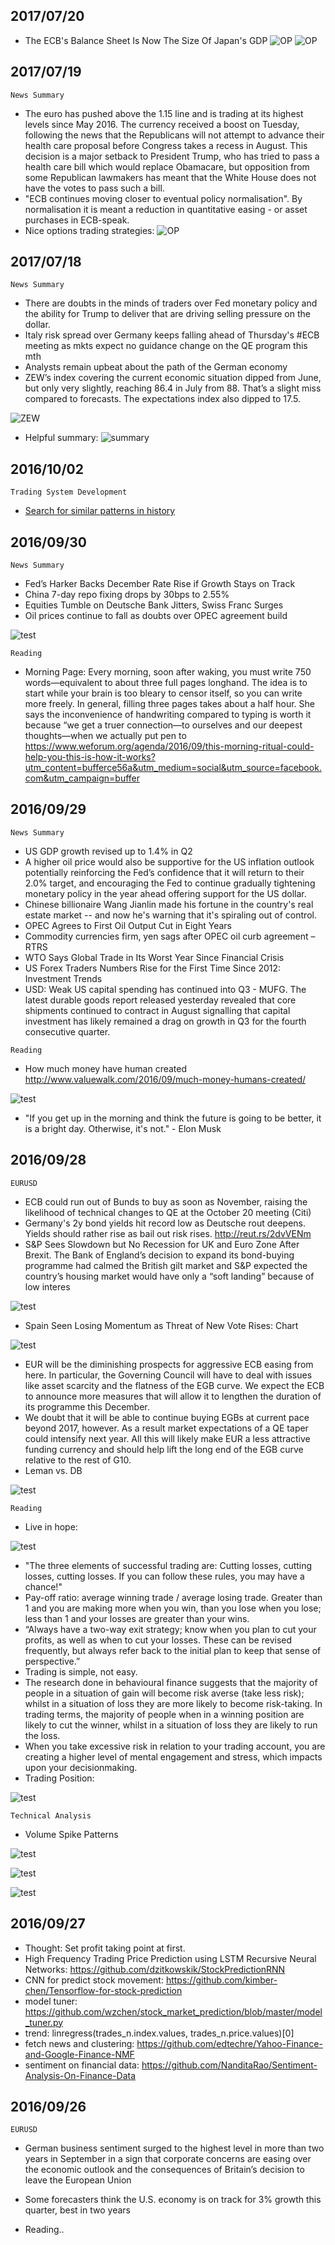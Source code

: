 ## 2017/07/20 ##
* The ECB's Balance Sheet Is Now The Size Of Japan's GDP
![OP](./assets/index-bdd3c.png "")
![OP](./assets/index-f7973.png "")


## 2017/07/19 ##
`News Summary`

* The euro has pushed above the 1.15 line and is trading at its highest levels since May 2016. The currency received a boost on Tuesday, following the news that the Republicans will not attempt to advance their health care proposal before Congress takes a recess in August. This decision is a major setback to President Trump, who has tried to pass a health care bill which would replace Obamacare, but opposition from some Republican lawmakers has meant that the White House does not have the votes to pass such a bill.
* "ECB continues moving closer to eventual policy normalisation". By normalisation it is meant a reduction in quantitative easing - or asset purchases in ECB-speak.  
* Nice options trading strategies:
![OP](./assets/index-a3edd.png "")


## 2017/07/18 ##
`News Summary`

* There are doubts in the minds of traders over Fed monetary policy and the ability for Trump to deliver that are driving selling pressure on the dollar.
* Italy risk spread over Germany keeps falling ahead of Thursday's #ECB meeting as mkts expect no guidance change on the QE program this mth
* Analysts remain upbeat about the path of the German economy
* ZEW’s index covering the current economic situation dipped from June, but only very slightly, reaching 86.4 in July from 88. That’s a slight miss compared to forecasts. The expectations index also dipped to 17.5.

![ZEW](./assets/index-7e5c0.png "")

* Helpful summary:
![summary](./assets/index-52d36.png "")


## 2016/10/02 ##

`Trading System Development`

 * [Search for similar patterns in history](searchinhist.md)


## 2016/09/30 ##
`News Summary`
 * Fed’s Harker Backs December Rate Rise if Growth Stays on Track
 * China 7-day repo fixing drops by 30bps to 2.55%
 * Equities Tumble on Deutsche Bank Jitters, Swiss Franc Surges
 * Oil prices continue to fall as doubts over OPEC agreement build

 ![test](./imgs/20160930-1.jpg "")  


`Reading`  

 * Morning Page: Every morning, soon after waking, you must write 750 words—equivalent to about three full pages longhand. The idea is to start while your brain is too bleary to censor itself, so you can write more freely. In general, filling three pages takes about a half hour. She says the inconvenience of handwriting compared to typing is worth it because “we get a truer connection—to ourselves and our deepest thoughts—when we actually put pen to
https://www.weforum.org/agenda/2016/09/this-morning-ritual-could-help-you-this-is-how-it-works?utm_content=bufferce56a&utm_medium=social&utm_source=facebook.com&utm_campaign=buffer




## 2016/09/29 ##
`News Summary`

* US GDP growth revised up to 1.4% in Q2
* A higher oil price would also be supportive for the US inflation outlook potentially reinforcing the Fed’s confidence that it will return to their 2.0% target, and encouraging the Fed to continue gradually tightening monetary policy in the year ahead offering support for the US dollar.
* Chinese billionaire Wang Jianlin made his fortune in the country's real estate market -- and now he's warning that it's spiraling out of control.
* OPEC Agrees to First Oil Output Cut in Eight Years
* Commodity currencies firm, yen sags after OPEC oil curb agreement – RTRS
* WTO Says Global Trade in Its Worst Year Since Financial Crisis
* US Forex Traders Numbers Rise for the First Time Since 2012: Investment Trends
* USD: Weak US capital spending has continued into Q3 - MUFG. The latest durable goods report released yesterday revealed that core shipments continued to contract in August signalling that capital investment has likely remained a drag on growth in Q3 for the fourth consecutive quarter.

`Reading`  

* How much money have human created http://www.valuewalk.com/2016/09/much-money-humans-created/

![test](./imgs/20160929-2.jpg "")  

* "If you get up in the morning and think the future is going to be better, it is a bright day. Otherwise, it's not." - Elon Musk

## 2016/09/28 ##
`EURUSD`  

 * ECB could run out of Bunds to buy as soon as November, raising the likelihood of technical changes to QE at the October 20 meeting (Citi)
 * Germany's 2y bond yields hit record low as Deutsche rout deepens. Yields should rather rise as bail out risk rises. http://reut.rs/2dvVENm  
 * S&P Sees Slowdown but No Recession for UK and Euro Zone After Brexit. The Bank of England’s decision to expand its bond-buying programme had calmed the British gilt market and S&P expected the country’s housing market would have only a “soft landing” because of low interes

 ![test](./imgs/20160928-1.jpg "")  
 * Spain Seen Losing Momentum as Threat of New Vote Rises: Chart  

 ![test](./imgs/20160928-2.png "")   
 * EUR will be the diminishing prospects for aggressive ECB easing from here. In particular, the Governing Council will have to deal with issues like asset scarcity and the flatness of the EGB curve. We expect the ECB to announce more measures that will allow it to lengthen the duration of its programme this December.
 * We doubt that it will be able to continue buying EGBs at current pace beyond 2017, however. As a result market expectations of a QE taper could intensify next year. All this will likely make EUR a less attractive funding currency and should help lift the long end of the EGB curve relative to the rest of G10.
 * Leman vs. DB

 ![test](./imgs/20160928-4.jpg "")  


`Reading`

 * Live in hope:

 ![test](./imgs/20160928-5.png "")  

 * "The three elements of successful trading are: Cutting losses, cutting losses,
 cutting losses. If you can follow these rules, you may have a chance!"
 * Pay-off ratio: average winning trade / average losing trade. Greater than 1 and you are
making more when you win, than you lose when you lose; less than 1
and your losses are greater than your wins.
 * “Always have a two-way exit strategy; know when you plan to cut your
profits, as well as when to cut your losses. These can be revised frequently,
but always refer back to the initial plan to keep that sense of perspective.”
 * Trading is simple, not easy.
 * The research done in behavioural finance suggests that the majority of people
in a situation of gain will become risk averse (take less risk); whilst in a
situation of loss they are more likely to become risk-taking. In trading terms,
the majority of people when in a winning position are likely to cut the winner,
whilst in a situation of loss they are likely to run the loss.
 * When you take excessive risk in relation to your trading account, you are creating a higher level of mental engagement and stress, which impacts upon your decisionmaking.
 * Trading Position:

 ![test](./imgs/20160928-3.png "")  



 `Technical Analysis`  

 - Volume Spike Patterns

 ![test](./imgs/20160928-6.png "")  

 ![test](./imgs/20160928-7.png "")  

 ![test](./imgs/20160929-1.png "")  

## 2016/09/27 ##
* Thought: Set profit taking point at first.
* High Frequency Trading Price Prediction using LSTM Recursive Neural Networks: https://github.com/dzitkowskik/StockPredictionRNN
* CNN for predict stock movement: https://github.com/kimber-chen/Tensorflow-for-stock-prediction
* model tuner: https://github.com/wzchen/stock_market_prediction/blob/master/model_tuner.py
* trend: linregress(trades_n.index.values, trades_n.price.values)[0]
* fetch news and clustering: https://github.com/edtechre/Yahoo-Finance-and-Google-Finance-NMF
* sentiment on financial data: https://github.com/NanditaRao/Sentiment-Analysis-On-Finance-Data

## 2016/09/26 ##

`EURUSD`

* German business sentiment surged to the highest level in more than two years in September in a sign that corporate concerns are easing over the economic outlook and the consequences of Britain’s decision to leave the European Union

* Some forecasters think the U.S. economy is on track for 3% growth this quarter, best in two years

* Reading..
